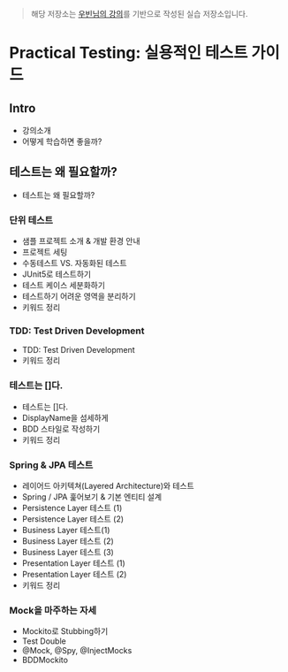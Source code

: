 > 해당 저장소는 [우빈님의 강의](https://inf.run/YLRXA)를 기반으로 작성된 실습 저장소입니다.

# Practical Testing: 실용적인 테스트 가이드

## Intro

- 강의소개
- 어떻게 학습하면 좋을까?

## 테스트는 왜 필요할까?

- 테스트는 왜 필요할까?

### 단위 테스트

- 샘플 프로젝트 소개 & 개발 환경 안내
- 프로젝트 세팅
- 수동테스트 VS. 자동화된 테스트
- JUnit5로 테스트하기
- 테스트 케이스 세분화하기
- 테스트하기 어려운 영역을 분리하기
- 키워드 정리

### TDD: Test Driven Development

- TDD: Test Driven Development
- 키워드 정리

### 테스트는 []다.

- 테스트는 []다.
- DisplayName을 섬세하게
- BDD 스타일로 작성하기
- 키워드 정리

### Spring & JPA 테스트

- 레이어드 아키텍쳐(Layered Architecture)와 테스트
- Spring / JPA 훑어보기 & 기본 엔티티 설계
- Persistence Layer 테스트 (1)
- Persistence Layer 테스트 (2)
- Business Layer 테스트(1)
- Business Layer 테스트 (2)
- Business Layer 테스트 (3)
- Presentation Layer 테스트 (1)
- Presentation Layer 테스트 (2)
- 키워드 정리

### Mock을 마주하는 자세

- Mockito로 Stubbing하기
- Test Double
- @Mock, @Spy, @InjectMocks
- BDDMockito